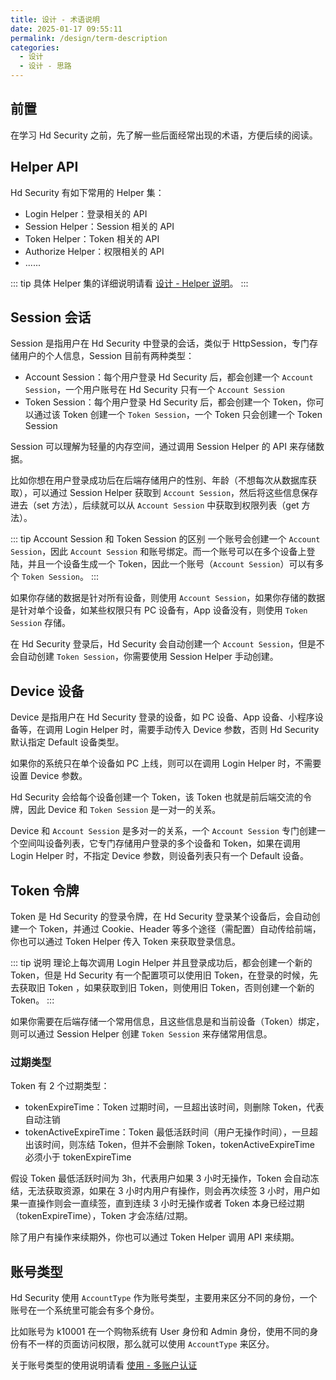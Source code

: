 ```yaml
---
title: 设计 - 术语说明
date: 2025-01-17 09:55:11
permalink: /design/term-description
categories:
  - 设计
  - 设计 - 思路
---
```



## 前置

在学习 Hd Security 之前，先了解一些后面经常出现的术语，方便后续的阅读。

## Helper API

Hd Security 有如下常用的 Helper 集：

- Login Helper：登录相关的 API
- Session Helper：Session 相关的 API
- Token Helper：Token 相关的 API
- Authorize Helper：权限相关的 API
- ......

::: tip
具体 Helper 集的详细说明请看 [设计 - Helper 说明](/design/helpers-overview)。
:::

## Session 会话

Session 是指用户在 Hd Security 中登录的会话，类似于 HttpSession，专门存储用户的个人信息，Session 目前有两种类型：

- Account Session：每个用户登录 Hd Security 后，都会创建一个 `Account Session`，一个用户账号在 Hd Security 只有一个 `Account Session`
- Token Session：每个用户登录 Hd Security 后，都会创建一个 Token，你可以通过该 Token 创建一个 `Token Session`，一个 Token 只会创建一个 Token Session

Session 可以理解为轻量的内存空间，通过调用 Session Helper 的 API 来存储数据。

比如你想在用户登录成功后在后端存储用户的性别、年龄（不想每次从数据库获取），可以通过 Session Helper 获取到 `Account Session`，然后将这些信息保存进去（set 方法），后续就可以从 `Account Session` 中获取到权限列表（get 方法）。

::: tip Account Session 和 Token Session 的区别
一个账号会创建一个 `Account Session`，因此 `Account Session` 和账号绑定。而一个账号可以在多个设备上登陆，并且一个设备生成一个 Token，因此一个账号（`Account Session`）可以有多个 `Token Session`。
:::

如果你存储的数据是针对所有设备，则使用 `Account Session`，如果你存储的数据是针对单个设备，如某些权限只有 PC 设备有，App 设备没有，则使用 `Token Session` 存储。

在 Hd Security 登录后，Hd Security 会自动创建一个 `Account Session`，但是不会自动创建 `Token Session`，你需要使用 Session Helper 手动创建。

## Device 设备

Device 是指用户在 Hd Security 登录的设备，如 PC 设备、App 设备、小程序设备等，在调用 Login Helper 时，需要手动传入 Device 参数，否则 Hd Security 默认指定 Default 设备类型。

如果你的系统只在单个设备如 PC 上线，则可以在调用 Login Helper 时，不需要设置 Device 参数。

Hd Security 会给每个设备创建一个 Token，该 Token 也就是前后端交流的令牌，因此 Device 和 `Token Session` 是一对一的关系。

Device 和 `Account Session` 是多对一的关系，一个 `Account Session` 专门创建一个空间叫设备列表，它专门存储用户登录的多个设备和 Token，如果在调用 Login Helper 时，不指定 Device 参数，则设备列表只有一个 Default 设备。

## Token 令牌

Token 是 Hd Security 的登录令牌，在 Hd Security 登录某个设备后，会自动创建一个 Token，并通过 Cookie、Header 等多个途径（需配置）自动传给前端，你也可以通过 Token Helper 传入 Token 来获取登录信息。

::: tip 说明
理论上每次调用 Login Helper 并且登录成功后，都会创建一个新的 Token，但是 Hd Security 有一个配置项可以使用旧 Token，在登录的时候，先去获取旧 Token ，如果获取到旧 Token，则使用旧 Token，否则创建一个新的 Token。
:::

如果你需要在后端存储一个常用信息，且这些信息是和当前设备（Token）绑定，则可以通过 Session Helper 创建 `Token Session` 来存储常用信息。

### 过期类型

Token 有 2 个过期类型：

- tokenExpireTime：Token 过期时间，一旦超出该时间，则删除 Token，代表自动注销
- tokenActiveExpireTime：Token 最低活跃时间（用户无操作时间），一旦超出该时间，则冻结 Token，但并不会删除 Token，tokenActiveExpireTime 必须小于 tokenExpireTime

假设 Token 最低活跃时间为 3h，代表用户如果 3 小时无操作，Token 会自动冻结，无法获取资源，如果在 3 小时内用户有操作，则会再次续签 3 小时，用户如果一直操作则会一直续签，直到连续 3 小时无操作或者 Token 本身已经过期（tokenExpireTime），Token 才会冻结/过期。

除了用户有操作来续期外，你也可以通过 Token Helper 调用 API 来续期。

## 账号类型

Hd Security 使用 `AccountType` 作为账号类型，主要用来区分不同的身份，一个账号在一个系统里可能会有多个身份。

比如账号为 k10001 在一个购物系统有 User 身份和 Admin 身份，使用不同的身份有不一样的页面访问权限，那么就可以使用 `AccountType` 来区分。

关于账号类型的使用说明请看 [使用 - 多账户认证](/guide/account-type)
